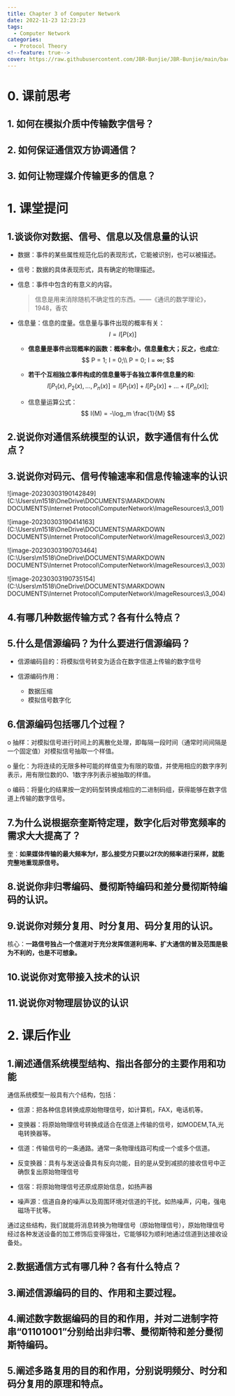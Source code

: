 ```yaml
---
title: Chapter 3 of Computer Network
date: 2022-11-23 12:23:23
tags:
  - Computer Network
categories:
  - Protocol Theory
<!--feature: true-->
cover: https://raw.githubusercontent.com/JBR-Bunjie/JBR-Bunjie/main/back.jpg
---
```


# 0. 课前思考

## 1. 如何在模拟介质中传输数字信号？

## 2. 如何保证通信双方协调通信？

## 3. 如何让物理媒介传输更多的信息？

# 1. 课堂提问

## 1.谈谈你对数据、信号、信息以及信息量的认识

- 数据：事件的某些属性规范化后的表现形式，它能被识别，也可以被描述。

- 信号：数据的具体表现形式，具有确定的物理描述。

- 信息：事件中包含的有意义的内容。

  > 信息是用来消除随机不确定性的东西。——《通讯的数学理论》，1948，香农

- 信息量：信息的度量。信息量与事件出现的概率有关：$$I = I[P(x)]$$

  - **信息量是事件出现概率的函数：概率愈小，信息量愈大；反之，也成立**: 
    $$
    P = 1; I = 0;\\
    P = 0; I = ∞;
    $$

  - **若干个互相独立事件构成的信息量等于各独立事件信息量的和**:
    $$
    I[P_1(x), P_2(x),...,P_n(x)] = I[P_1(x)] + I[P_2(x)] + ... + I[P_n(x)];
    $$

  - 信息量运算公式：
    $$
    I(M) = -\log_m \frac{1}{M}
    $$
    

## 2.说说你对通信系统模型的认识，数字通信有什么优点？

## 3.说说你对码元、信号传输速率和信息传输速率的认识

![image-20230303190142849](C:\Users\m1518\OneDrive\DOCUMENTS\MARKDOWN DOCUMENTS\Internet Protocol\ComputerNetwork\ImageResources\3_001)

![image-20230303190414163](C:\Users\m1518\OneDrive\DOCUMENTS\MARKDOWN DOCUMENTS\Internet Protocol\ComputerNetwork\ImageResources\3_002)

![image-20230303190703464](C:\Users\m1518\OneDrive\DOCUMENTS\MARKDOWN DOCUMENTS\Internet Protocol\ComputerNetwork\ImageResources\3_003)

![image-20230303190735154](C:\Users\m1518\OneDrive\DOCUMENTS\MARKDOWN DOCUMENTS\Internet Protocol\ComputerNetwork\ImageResources\3_004)



## 4.有哪几种数据传输方式？各有什么特点？

## 5.什么是信源编码？为什么要进行信源编码？

- 信源编码目的：将模拟信号转变为适合在数字信道上传输的数字信号

- 信源编码作用：
  - 数据压缩
  - 模拟信号数字化

## 6.信源编码包括哪几个过程？

o  抽样：对模拟信号进行时间上的离散化处理，即每隔一段时间（通常时间间隔是一个固定值）对模拟信号抽取一个样值。

o  量化：为将连续的无限多种可能的样值变为有限的取值，并使用相应的数字序列表示，用有限位数的0、1数字序列表示被抽取的样值。

o  编码：将量化的结果按一定的码型转换成相应的二进制码组，获得能够在数字信道上传输的数字信号。

## 7.为什么说根据奈奎斯特定理，数字化后对带宽频率的需求大大提高了？

奎：**如果媒体传输的最大频率为f，那么接受方只要以2f次的频率进行采样，就能完整地重现原信号。**

## 8.说说你非归零编码、曼彻斯特编码和差分曼彻斯特编码的认识。



## 9.说说你对频分复用、时分复用、码分复用的认识。

核心：**一路信号独占一个信道对于充分发挥信道利用率、扩大通信的普及范围是极为不利的，也是不可想象。**



## 10.说说你对宽带接入技术的认识



## 11.说说你对物理层协议的认识



# 2. 课后作业

## 1.阐述通信系统模型结构、指出各部分的主要作用和功能

通信系统模型一般具有六个结构，包括：

- 信源：把各种信息转换成原始物理信号，如计算机，FAX，电话机等。

- 变换器：将原始物理信号转换成适合在信道上传输的信号，如MODEM,TA,光电转换器等。
- 信道：传输信号的一条通路。通常一条物理线路可构成一个或多个信道。
- 反变换器：具有与发送设备具有反向功能，目的是从受到减损的接收信号中正确恢复出原始物理信号
- 信宿：将原始物理信号还原成原始信息，如扬声器
- 噪声源：信道自身的噪声以及周围环境对信道的干扰。如热噪声，闪电，强电磁场干扰等。

通过这些结构，我们就能将消息转换为物理信号（原始物理信号），原始物理信号经过各种发送设备的加工修饰后变得强壮，它能够较为顺利地通过信道到达接收设备处。

## 2.数据通信方式有哪几种？各有什么特点？

## 3.阐述信源编码的目的、作用和主要过程。

## 4.阐述数字数据编码的目的和作用，并对二进制字符串“01101001”分别给出非归零、曼彻斯特和差分曼彻斯特编码。

## 5.阐述多路复用的目的和作用，分别说明频分、时分和码分复用的原理和特点。